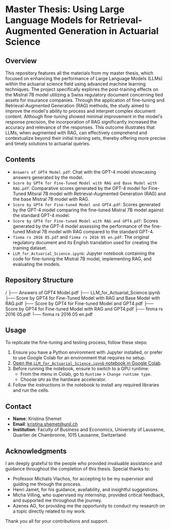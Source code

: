 # Master Thesis: Using Large Language Models for Retrieval-Augmented Generation in Actuarial Science

## Overview
This repository features all the materials from my master thesis, which focused on enhancing the performance of Large Language Models (LLMs) within the actuarial science field using advanced machine learning techniques. The project specifically explores the post-training effects on the Mistral 7B model utilizing a Swiss regulatory document concerning tied assets for insurance companies. Through the application of fine-tuning and Retrieval-Augmented Generation (RAG) methods, the study aimed to improve the model's ability to process and interpret complex document content. Although fine-tuning showed minimal improvement in the model's response precision, the incorporation of RAG significantly increased the accuracy and relevance of the responses. This outcome illustrates that LLMs, when augmented with RAG, can effectively comprehend and contextualize beyond their initial training sets, thereby offering more precise and timely solutions to actuarial queries.

## Contents
- `Answers of GPT4 Model.pdf`: Chat with the GPT-4 model showcasing answers generated by the model.
- `Score by GPT4 for Fine-Tuned Model with RAG and Base Model with RAG.pdf`: Comparative scores generated by the GPT-4 model for Fine-Tuned Mitsral 7B model with Retrieval-Augmented Generation (RAG) and the base Mistral 7B model with RAG.
- `Score by GPT4 for Fine-tuned Model and GPT4.pdf`: Scores generated by the GPT-4 model comparing the fine-tuned Mistral 7B model against the standard GPT-4 model.
- `Score by GPT4 for Fine-tuned Model with RAG and GPT4.pdf`: Scores generated by the GPT-4 model assessing the performance of the fine-tuned Mistral 7B model with RAG compared to the standard GPT-4.
- `finma rs 2016 05.pdf` and `finma rs 2016 05 en.pdf`: The original regulatory document and its English translation used for creating the training dataset.
- `LLM_for_Actuarial_Science.ipynb`: Jupyter notebook containing the code for fine-tuning the Mistral 7B model, implementing RAG, and evaluating the models.

## Repository Structure
/
├── Answers of GPT4 Model.pdf
├── LLM_for_Actuarial_Science.ipynb
├── Score by GPT4 for Fine-Tuned Model with RAG and Base Model with RAG.pdf
├── Score by GPT4 for Fine-tuned Model and GPT4.pdf
├── Score by GPT4 for Fine-tuned Model with RAG and GPT4.pdf
├── finma rs 2016 05.pdf
└── finma rs 2016 05 en.pdf

## Usage
To replicate the fine-tuning and testing process, follow these steps:
1. Ensure you have a Python environment with Jupyter installed, or prefer to use Google Colab for an environment that requires no setup.
2. [Open the `LLM_for_Actuarial_Science.ipynb` notebook in Google Colab](https://colab.research.google.com/drive/1RzcQa_4XjopqqJLa-PDXV18bJhQEpFC8?usp=sharing).
3. Before running the notebook, ensure to switch to a GPU runtime:
   - From the menu in Colab, go to `Runtime` > `Change runtime type`.
   - Choose `GPU` as the hardware accelerator.
4. Follow the instructions in the notebook to install any required libraries and run the cells.

## Contact
- **Name**: Kristina Shemet
- **Email**: kristina.shemet@unil.ch
- **Institution**: Faculty of Business and Economics, University of Lausanne, Quartier de Chambronne, 1015 Lausanne, Switzerland

## Acknowledgments
I am deeply grateful to the people who provided invaluable assistance and guidance throughout the completion of this thesis. Special thanks to:
- Professor Michalis Vlachos, for accepting to be my supervisor and guiding me through the process.
- Henri Jamet, for his guidance, availability, and insightful suggestions.
- Micha Villing, who supervised my internship, provided critical feedback, and supported me throughout the journey.
- Azenes AG, for providing me the opportunity to conduct my research on a topic directly related to my work.

Thank you all for your contributions and support.
